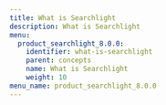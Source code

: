 ```yaml
---
title: What is Searchlight
description: What is Searchlight
menu:
  product_searchlight_8.0.0:
    identifier: what-is-searchlight
    parent: concepts
    name: What is Searchlight
    weight: 10
menu_name: product_searchlight_8.0.0
---
```


